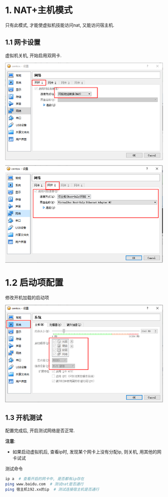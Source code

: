 # 1. NAT+主机模式

只有此模式, 才能使虚拟机技能访问nat, 又能访问宿主机.

## 1.1 网卡设置

虚拟机关机, 开始启用双网卡.

![image-20201010220545675](image/05-NAT+%E4%B8%BB%E6%9C%BA%E6%A8%A1%E5%BC%8F/image-20201010220545675.png)

![image-20201010220824110](image/05-NAT+%E4%B8%BB%E6%9C%BA%E6%A8%A1%E5%BC%8F/image-20201010220824110.png)

# 1.2 启动项配置

修改开机加载的启动项

![image-20201010221453550](image/05-NAT+%E4%B8%BB%E6%9C%BA%E6%A8%A1%E5%BC%8F/image-20201010221453550.png)

## 1.3 开机测试

配置完成后, 开启测试网络是否正常.

**注意**:

* 如果启动虚拟机后, 查看ip时, 发现某个网卡上没有分配ip, 则关机, 用其他的网卡试试

测试命令

```bash
ip a  # 查看开启的网卡中, 是否都有ip存在
ping www.baidu.com  # 测试nat是否通行
ping 宿主机192.xx的ip  # 测试连接宿主机是否通行
```

